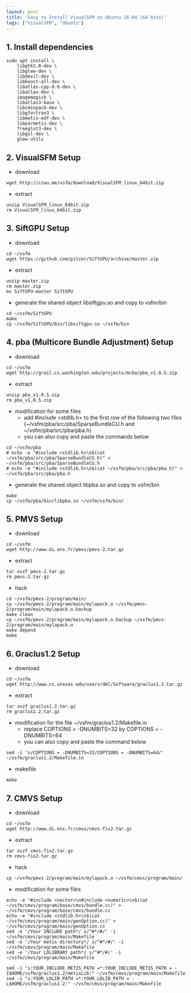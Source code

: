 ```yaml
---
layout: post
title: 'Easy to Install VisualSFM on Ubuntu 16.04 (64 bits)'
tags: ["VisualSFM", "Ubuntu"]
---
```


## 1. Install dependencies

```
sudo apt install \
    libgtk2.0-dev \
    libglew-dev \
    libdevil-dev \
    libboost-all-dev \
    libatlas-cpp-0.6-dev \
    libatlas-dev \
    imagemagick \
    libatlas3-base \
    libcminpack-dev \
    libgfortran3 \
    libmetis-edf-dev \
    libparmetis-dev \
    freeglut3-dev \
    libgsl-dev \
    glew-utils
 ```
 
## 2. VisualSFM Setup
- download
```
wget http://ccwu.me/vsfm/download/VisualSFM_linux_64bit.zip
```
- extract
```
unzip VisualSFM_linux_64bit.zip
rm VisualSFM_linux_64bit.zip
```

## 3. SiftGPU Setup
- download
```
cd ~/vsfm
wget https://github.com/pitzer/SiftGPU/archive/master.zip
```
- extract
```
unzip master.zip
rm master.zip
mv SiftGPU-master SiftGPU
```
- generate the shared object libsiftgpu.so and copy to vsfm/bin
```
cd ~/vsfm/SiftGPU
make
cp ~/vsfm/SiftGPU/bin/libsiftgpu.so ~/vsfm/bin
```

## 4. pba (Multicore Bundle Adjustment) Setup
- download
```
cd ~/vsfm
wget http://grail.cs.washington.edu/projects/mcba/pba_v1.0.5.zip

```
- extract
```
unzip pba_v1.0.5.zip
rm pba_v1.0.5.zip
```
- modification for some files
    - add #include <stdlib.h> to the first row of the following two files <br>
     (~/vsfm/pba/src/pba/SparseBundleCU.h and ~/vsfm/pba/src/pba/pba.h)
    - you can also copy and paste the commands below
```
cd ~/vsfm/pba
# echo -e "#include <stdlib.h>\n$(cat ~/vsfm/pba/src/pba/SparseBundleCU.h)" > ~/vsfm/pba/src/pba/SparseBundleCU.h
# echo -e "#include <stdlib.h>\n$(cat ~/vsfm/pba/src/pba/pba.h)" > ~/vsfm/pba/src/pba/pba.h
```
- generate the shared object libpba.so and copy to vsfm/bin
```
make
cp ~/vsfm/pba/bin/libpba.so ~/vsfm/vsfm/bin/
```
## 5. PMVS Setup
- download
```
cd ~/vsfm
wget http://www.di.ens.fr/pmvs/pmvs-2.tar.gz
```
- extract
```
tar xvzf pmvs-2.tar.gz
rm pmvs-2.tar.gz
```
- hack
```
cd ~/vsfm/pmvs-2/program/main/
cp ~/vsfm/pmvs-2/program/main/mylapack.o ~/vsfm/pmvs-2/program/main/mylapack.o.backup
make clean
cp ~/vsfm/pmvs-2/program/main/mylapack.o.backup ~/vsfm/pmvs-2/program/main/mylapack.o
make depend
make
```
## 6. Graclus1.2 Setup
- download
```
cd ~/vsfm
wget http://www.cs.utexas.edu/users/dml/Software/graclus1.2.tar.gz
```
- extract
```
tar xvzf graclus1.2.tar.gz
rm graclus1.2.tar.gz
```
- modification for the file ~/vsfm/graclus1.2/Makefile.in
    - replace COPTIONS = -DNUMBITS=32 by COPTIONS = -DNUMBITS=64
    - you can also copy and paste the command below
```
sed -i 's/COPTIONS = -DNUMBITS=32/COPTIONS = -DNUMBITS=64/' ~/vsfm/graclus1.2/Makefile.in
```
- makefile
```
make
```

## 7. CMVS Setup
- download
```
cd ~/vsfm
wget http://www.di.ens.fr/cmvs/cmvs-fix2.tar.gz
```
- extract
```
tar xvzf cmvs-fix2.tar.gz
rm cmvs-fix2.tar.gz
```
- hack
```
cp ~/vsfm/pmvs-2/program/main/mylapack.o ~/vsfm/cmvs/program/main/

```
- modification for some files

```
echo -e "#include <vector>\n#include <numeric>\n$(cat ~/vsfm/cmvs/program/base/cmvs/bundle.cc)" > ~/vsfm/cmvs/program/base/cmvs/bundle.cc
echo -e "#include <stdlib.h>\n$(cat ~/vsfm/cmvs/program/main/genOption.cc)" > ~/vsfm/cmvs/program/main/genOption.cc
sed -e '/Your INCLUDE path*/ s/^#*/#/' -i ~/vsfm/cmvs/program/main/Makefile
sed -e '/Your metis directory*/ s/^#*/#/' -i ~/vsfm/cmvs/program/main/Makefile
sed -e '/Your LDLIBRARY path*/ s/^#*/#/' -i ~/vsfm/cmvs/program/main/Makefile

sed -i "s:YOUR_INCLUDE_METIS_PATH =*:YOUR_INCLUDE_METIS_PATH = -I$HOME/vsfm/graclus1.2/metisLib:" ~/vsfm/cmvs/program/main/Makefile
sed -i "s:YOUR_LDLIB_PATH =*:YOUR_LDLIB_PATH = -L$HOME/vsfm/graclus1.2:" ~/vsfm/cmvs/program/main/Makefile
```



